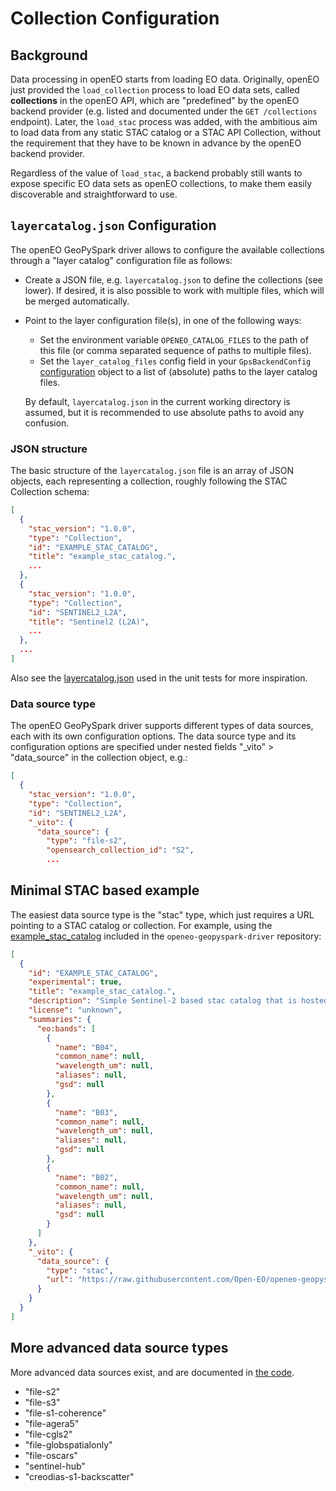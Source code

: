 # Collection Configuration


## Background

Data processing in openEO starts from loading EO data.
Originally, openEO just provided the `load_collection` process to load EO data sets,
called **collections** in the openEO API,
which are "predefined" by the openEO backend provider
(e.g. listed and documented under the `GET /collections` endpoint).
Later, the `load_stac` process was added, with the ambitious aim to load data
from any static STAC catalog or a STAC API Collection,
without the requirement that they have to be known in advance by the openEO backend provider.

Regardless of the value of `load_stac`, a backend probably still wants to expose
specific EO data sets as openEO collections,
to make them easily discoverable and straightforward to use.

## `layercatalog.json` Configuration

The openEO GeoPySpark driver allows to configure the available collections through
a "layer catalog" configuration file as follows:

- Create a JSON file, e.g. `layercatalog.json` to define the collections (see lower).
  If desired, it is also possible to work with multiple files, which will be merged automatically.

- Point to the layer configuration file(s), in one of the following ways:

  - Set the environment variable `OPENEO_CATALOG_FILES` to the path of this file
    (or comma separated sequence of paths to multiple files).
  - Set the `layer_catalog_files` config field
    in your `GpsBackendConfig` [configuration](./configuration.md) object
    to a list of (absolute) paths to the layer catalog files.

  By default, `layercatalog.json` in the current working directory is assumed,
  but it is recommended to use absolute paths to avoid any confusion.


### JSON structure

The basic structure of the `layercatalog.json` file is an array of
JSON objects, each representing a collection,
roughly following the STAC Collection schema:

```json
[
  {
    "stac_version": "1.0.0",
    "type": "Collection",
    "id": "EXAMPLE_STAC_CATALOG",
    "title": "example_stac_catalog.",
    ...
  },
  {
    "stac_version": "1.0.0",
    "type": "Collection",
    "id": "SENTINEL2_L2A",
    "title": "Sentinel2 (L2A)",
    ...
  },
  ...
]
```

Also see the [layercatalog.json](https://github.com/Open-EO/openeo-geopyspark-driver/blob/master/tests/layercatalog.json)
used in the unit tests for more inspiration.

### Data source type

The openEO GeoPySpark driver supports different types of data sources,
each with its own configuration options.
The data source type and its configuration options are specified under
nested fields "_vito" > "data_source" in the collection object, e.g.:

```json
[
  {
    "stac_version": "1.0.0",
    "type": "Collection",
    "id": "SENTINEL2_L2A",
    "_vito": {
      "data_source": {
        "type": "file-s2",
        "opensearch_collection_id": "S2",
        ...
```


## Minimal STAC based example

The easiest data source type is the "stac" type,
which just requires a URL pointing to a STAC catalog or collection.
For example, using the [example_stac_catalog](https://raw.githubusercontent.com/Open-EO/openeo-geopyspark-driver/refs/heads/master/docker/local_batch_job/example_stac_catalog/collection.json)
included in the `openeo-geopyspark-driver` repository:

```json
[
  {
    "id": "EXAMPLE_STAC_CATALOG",
    "experimental": true,
    "title": "example_stac_catalog.",
    "description": "Simple Sentinel-2 based stac catalog that is hosted on Github.",
    "license": "unknown",
    "summaries": {
      "eo:bands": [
        {
          "name": "B04",
          "common_name": null,
          "wavelength_um": null,
          "aliases": null,
          "gsd": null
        },
        {
          "name": "B03",
          "common_name": null,
          "wavelength_um": null,
          "aliases": null,
          "gsd": null
        },
        {
          "name": "B02",
          "common_name": null,
          "wavelength_um": null,
          "aliases": null,
          "gsd": null
        }
      ]
    },
    "_vito": {
      "data_source": {
        "type": "stac",
        "url": "https://raw.githubusercontent.com/Open-EO/openeo-geopyspark-driver/refs/heads/master/docker/local_batch_job/example_stac_catalog/collection.json"
      }
    }
  }
]
```



## More advanced data source types

More advanced data sources exist, and are documented in [the code](https://github.com/Open-EO/openeo-geopyspark-driver/blob/master/openeogeotrellis/layercatalog.py).

- "file-s2"
- "file-s3"
- "file-s1-coherence"
- "file-agera5"
- "file-cgls2"
- "file-globspatialonly"
- "file-oscars"
- "sentinel-hub"
- "creodias-s1-backscatter"

